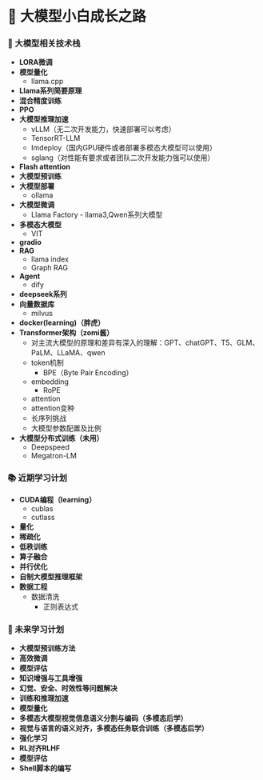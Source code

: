 # 🚀 大模型小白成长之路

### 🤖 大模型相关技术栈
- **LORA微调**
- **模型量化**
  - llama.cpp
- **Llama系列简要原理**
- **混合精度训练**
- **PPO**
- **大模型推理加速**
  - vLLM（无二次开发能力，快速部署可以考虑）
  - TensorRT-LLM
  - Imdeploy（国内GPU硬件或者部署多模态大模型可以使用）
  - sglang（对性能有要求或者团队二次开发能力强可以使用）
- **Flash attention**
- **大模型预训练**
- **大模型部署**
  - ollama
- **大模型微调**
  - Llama Factory - llama3,Qwen系列大模型
- **多模态大模型**
  - VIT
- **gradio**
- **RAG**
  - llama index
  - Graph RAG
- **Agent**
  - dify
- **deepseek系列**
- **向量数据库**
  - milvus
- **docker(learning)（胖虎）**
- **Transformer架构（zomi酱）**
  - 对主流大模型的原理和差异有深入的理解：GPT、chatGPT、T5、GLM、PaLM、LLaMA、qwen
  - token机制
    - BPE（Byte Pair Encoding）
  - embedding
    - RoPE
  - attention
  - attention变种
  - 长序列挑战
  - 大模型参数配置及比例
- **大模型分布式训练（未用）**
  - Deepspeed
  - Megatron-LM
### 📚 近期学习计划
- **CUDA编程（learning）**
  - cublas
  - cutlass
- **量化**
- **稀疏化**
- **低秩训练**
- **算子融合**
- **并行优化**
- **自制大模型推理框架**
- **数据工程**
  - 数据清洗
    - 正则表达式
 ### 🎯 未来学习计划
 - **大模型预训练方法**
 - **高效微调**
 - **模型评估**
 - **知识增强与工具增强**
 - **幻觉、安全、时效性等问题解决**
 - **训练和推理加速**
 - **模型量化**
 - **多模态大模型视觉信息语义分割与编码（多模态后学）**
 - **视觉与语言的语义对齐，多模态任务联合训练（多模态后学）**
 - **强化学习**
 - **RL对齐RLHF**
 - **模型评估**
 - **Shell脚本的编写**
